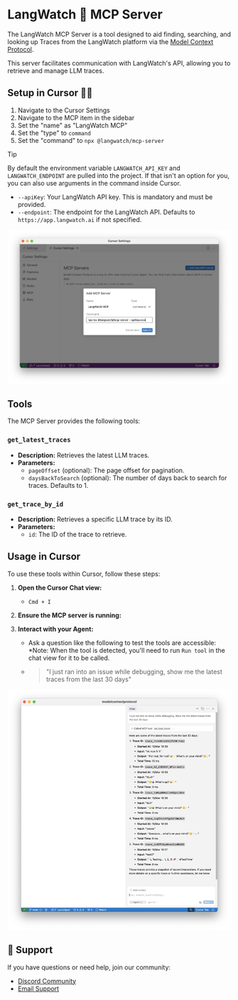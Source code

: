 # LangWatch 🏰 MCP Server

The LangWatch MCP Server is a tool designed to aid finding, searching, and looking up Traces from the LangWatch platform via the [Model Context Protocol](https://modelcontextprotocol.io/introduction).

This server facilitates communication with LangWatch's API, allowing you to retrieve and manage LLM traces.

## Setup in Cursor 👩‍💻

1. Navigate to the Cursor Settings
2. Navigate to the MCP item in the sidebar
3. Set the "name" as "LangWatch MCP"
4. Set the "type" to `command`
5. Set the "command" to `npx @langwatch/mcp-server`

> [!TIP]
> By default the environment variable `LANGWATCH_API_KEY` and `LANGWATCH_ENDPOINT` are pulled into the project. If that isn't an option for you, you can also use arguments in the command inside Cursor.

- `--apiKey`: Your LangWatch API key. This is mandatory and must be provided.
- `--endpoint`: The endpoint for the LangWatch API. Defaults to `https://app.langwatch.ai` if not specified.

<picture>
<source media="(prefers-color-scheme: dark)" srcset="../assets/mcp-server/cursor-setup.dark.webp">
<source media="(prefers-color-scheme: light)" srcset="../assets/mcp-server/cursor-setup.light.webp">
<img alt="LangWatch Logo" src="../assets/mcp-server/cursor-setup.light.webp" width="900">
</picture>

## Tools

The MCP Server provides the following tools:

### `get_latest_traces`

- **Description:** Retrieves the latest LLM traces.
- **Parameters:**
  - `pageOffset` (optional): The page offset for pagination.
  - `daysBackToSearch` (optional): The number of days back to search for traces. Defaults to 1.

### `get_trace_by_id`

- **Description:** Retrieves a specific LLM trace by its ID.
- **Parameters:**
  - `id`: The ID of the trace to retrieve.

## Usage in Cursor

To use these tools within Cursor, follow these steps:

1. **Open the Cursor Chat view:**
    - `Cmd + I`

2. **Ensure the MCP server is running:**

3. **Interact with your Agent:**
    - Ask a question like the following to test the tools are accessible: *Note: When the tool is detected, you'll need to run `Run tool` in the chat view for it to be called.
    - > "I just ran into an issue while debugging, show me the latest traces from the last 30 days"

<picture>
<source media="(prefers-color-scheme: dark)" srcset="../assets/mcp-server/cursor-example.dark.webp">
<source media="(prefers-color-scheme: light)" srcset="../assets/mcp-server/cursor-example.light.webp">
<img alt="LangWatch Logo" src="../assets/mcp-server/cursor-example.light.webp" width="900">
</picture>


## 🛟 Support

If you have questions or need help, join our community:

- [Discord Community](https://discord.gg/kT4PhDS2gH)
- [Email Support](mailto:support@langwatch.ai)
